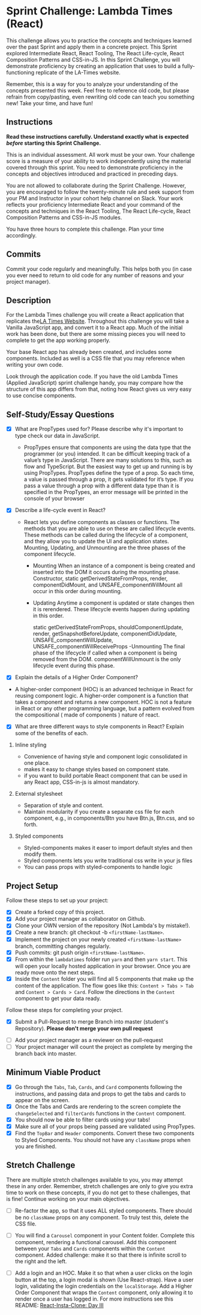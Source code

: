 # Sprint Challenge: Lambda Times (React)

This challenge allows you to practice the concepts and techniques learned over the past Sprint and apply them in a concrete project. This Sprint explored Intermediate React, React Tooling, The React Life-cycle, React Composition Patterns and CSS-in-JS. In this Sprint Challenge, you will demonstrate proficiency by creating an application that uses to build a fully-functioning replicate of the LA-Times website.

Remember, this is a way for you to analyze your understanding of the concepts presented this week. Feel free to reference old code, but please refrain from copy/pasting, even rewriting old code can teach you something new! Take your time, and have fun!

## Instructions

**Read these instructions carefully. Understand exactly what is expected _before_ starting this Sprint Challenge.**

This is an individual assessment. All work must be your own. Your challenge score is a measure of your ability to work independently using the material covered through this sprint. You need to demonstrate proficiency in the concepts and objectives introduced and practiced in preceding days.

You are not allowed to collaborate during the Sprint Challenge. However, you are encouraged to follow the twenty-minute rule and seek support from your PM and Instructor in your cohort help channel on Slack. Your work reflects your proficiency Intermediate React and your command of the concepts and techniques in the React Tooling, The React Life-cycle, React Composition Patterns and CSS-in-JS modules.

You have three hours to complete this challenge. Plan your time accordingly.

## Commits

Commit your code regularly and meaningfully. This helps both you (in case you ever need to return to old code for any number of reasons and your project manager).

## Description

For the Lambda Times challenge you will create a React application that replicates the[LA Times Website](http://www.latimes.com). Throughout this challenge you will take a Vanilla JavaScript app, and convert it to a React app. Much of the initial work has been done, but there are some missing pieces you will need to complete to get the app working properly.

Your base React app has already been created, and includes some components. Included as well is a CSS file that you may reference when writing your own code.

Look through the application code. If you have the old Lambda Times (Applied JavaScript) sprint challenge handy, you may compare how the structure of this app differs from that, noting how React gives us very easy to use concise components.

## Self-Study/Essay Questions

* [x] What are PropTypes used for? Please describe why it's important to type check our data in JavaScript.

  -  PropTypes ensure that components are using the data type that the programmer (or you) intended. It can be difficult keeping track of a value’s type in JavaScript. There are many solutions to this, such as flow and TypeScript. But the easiest way to get up and running is by using PropTypes. PropTypes define the type of a prop. So each time, a value is passed through a prop, it gets validated for it’s type. If you pass a value through a prop with a different data type than it is specified in the PropTypes, an error message will be printed in the console of your browser


* [x] Describe a life-cycle event in React?

    -   React lets you define components as classes or functions. The methods that you are able to use on these are called lifecycle events. These methods can be called during the lifecycle of a component, and they allow you to update the UI and application states.
    Mounting, Updating, and Unmounting are the three phases of the component lifecycle.
        - Mounting
            When an instance of a component is being created and inserted into the DOM it occurs during the mounting phase. Constructor, static getDerivedStateFromProps, render, componentDidMount, and UNSAFE_componentWillMount all occur in this order during mounting.
        - Updating
            Anytime a component is updated or state changes then it is rerendered. These lifecycle events happen during updating in this order.

            static getDerivedStateFromProps, shouldComponentUpdate, render,
            getSnapshotBeforeUpdate, componentDidUpdate, UNSAFE_componentWillUpdate, UNSAFE_componentWillReceiveProps
        -Unmounting
            The final phase of the lifecycle if called when a component is being removed from the DOM. componentWillUnmount is the only lifecycle event during this phase.

* [x] Explain the details of a Higher Order Component?

-    A higher-order component (HOC) is an advanced technique in React for reusing component logic. A higher-order component is a  function that takes a component and returns a new component. HOC is not a feature in React or any other programming language,       but a pattern evolved from the compositional ( made of components ) nature of react.

* [x] What are three different ways to style components in React? Explain some of the benefits of each.

1. Inline styling
    -   Convenience of having style and component logic consolidated in one place.
    - makes it easy to change styles based on component state.
    - if you want to build portable React component that can be used in any React app, CSS-in-js is almost mandatory.

2. External stylesheet
    - Separation of style and content.
    - Maintain modularity if you create a separate css file for each component, e.g., in components/Btn you have Btn.js, Btn.css, and so forth.

3. Styled components
    - Styled-components makes it easer to import default styles and then modify them.
    - Styled components lets you write traditional css write in your js files
    - You can pass props with styled-components to handle logic

## Project Setup

Follow these steps to set up your project:

* [x] Create a forked copy of this project.
* [x] Add your project manager as collaborator on Github.
* [x] Clone your OWN version of the repository (Not Lambda's by mistake!).
* [x] Create a new branch: git checkout -b `<firstName-lastName>`.
* [x] Implement the project on your newly created `<firstName-lastName>` branch, committing changes regularly.
* [x] Push commits: git push origin `<firstName-lastName>`.
* [x] From within the `lambdatimes` folder run `yarn` and then `yarn start`. This will open your locally hosted application in your browser. Once you are ready move onto the next steps.
* [x] Inside the `Content` folder you will find all 5 components that make up the content of the application. The flow goes like this: `Content > Tabs > Tab` and `Content > Cards > Card`. Follow the directions in the `Content` component to get your data ready.

Follow these steps for completing your project.

* [x] Submit a Pull-Request to merge <firstName-lastName> Branch into master (student's Repository). **Please don't merge your own pull request**
- [ ] Add your project manager as a reviewer on the pull-request
- [ ] Your project manager will count the project as complete by merging the branch back into master.

## Minimum Viable Product

* [x] Go through the `Tabs`, `Tab`, `Cards`, and `Card` components following the instructions, and passing data and props to get the tabs and cards to appear on the screen.
* [x] Once the Tabs and Cards are rendering to the screen complete the `changeSelected` and `filterCards` functions in the `Content` component.
* [x] You should now be able to filter cards using your tabs!
* [x] Make sure all of your props being passed are validated using PropTypes.
* [x] Find the `TopBar` and `Header` components. Convert these two components to Styled Components. You should not have any `className` props when you are finished.

## Stretch Challenge

There are multiple stretch challenges available to you, you may attempt these in any order. Remember, stretch challenges are only to give you extra time to work on these concepts, if you do not get to these challenges, that is fine! Continue working on your main objectives.

- [ ] Re-factor the app, so that it uses ALL styled components. There should be no `className` props on any component. To truly test this, delete the CSS file.

- [ ] You will find a `Carousel` component in your Content folder. Complete this component, rendering a functional carousel. Add this component between your `Tabs` and `Cards` components within the `Content` component. Added challenge: make it so that there is infinite scroll to the right and the left.

- [ ] Add a login and an HOC. Make it so that when a user clicks on the login button at the top, a login modal is shown (Use React-strap). Have a user login, validating the login credentials on the `localStorage`. Add a Higher Order Component that wraps the `Content` component, only allowing it to render once a user has logged in. For more instructions see this README: [React-Insta-Clone: Day III](https://github.com/LambdaSchool/React-Insta-Clone/blob/master/DAY_THREE_README.md#tasks-day-iii)
